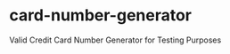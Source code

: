 card-number-generator
=====================

Valid Credit Card Number Generator for Testing Purposes
